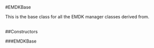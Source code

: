 #EMDKBase

This is the base class for all the EMDK manager classes derived from.<br><br>

##Constructors

###EMDKBase



